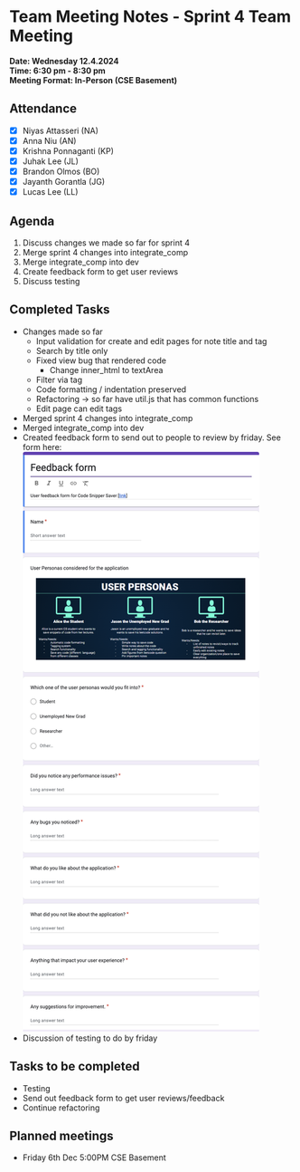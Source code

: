 # Team Meeting Notes - Sprint 4 Team Meeting

**Date: Wednesday 12.4.2024**\
**Time: 6:30 pm - 8:30 pm**\
**Meeting Format: In-Person (CSE Basement)**

## Attendance

- [x] Niyas Attasseri (NA)
- [x] Anna Niu (AN)
- [x] Krishna Ponnaganti (KP)
- [x] Juhak Lee (JL)
- [x] Brandon Olmos (BO)
- [x] Jayanth Gorantla (JG)
- [x] Lucas Lee (LL)

## Agenda

1. Discuss changes we made so far for sprint 4
2. Merge sprint 4 changes into integrate_comp
3. Merge integrate_comp into dev
4. Create feedback form to get user reviews
5. Discuss testing

## Completed Tasks

- Changes made so far
    - Input validation for create and edit pages for note title and tag
    - Search by title only
    - Fixed view bug that rendered code
        - Change inner_html to textArea
    - Filter via tag
    - Code formatting / indentation preserved
    - Refactoring -> so far have util.js that has common functions
    - Edit page can edit tags
- Merged sprint 4 changes into integrate_comp
- Merged integrate_comp into dev
- Created feedback form to send out to people to review by friday. See form here: ![user review form](./meeting_images/User_Reviews_Form.png)
- Discussion of testing to do by friday

## Tasks to be completed

- Testing
- Send out feedback form to get user reviews/feedback
- Continue refactoring

## Planned meetings

- Friday 6th Dec 5:00PM CSE Basement